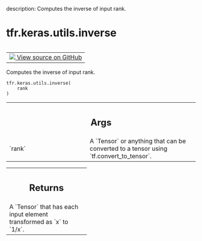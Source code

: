 description: Computes the inverse of input rank.

<div itemscope itemtype="http://developers.google.com/ReferenceObject">
<meta itemprop="name" content="tfr.keras.utils.inverse" />
<meta itemprop="path" content="Stable" />
</div>

# tfr.keras.utils.inverse

<!-- Insert buttons and diff -->

<table class="tfo-notebook-buttons tfo-api nocontent" align="left">
<td>
  <a target="_blank" href="https://github.com/tensorflow/ranking/tree/master/tensorflow_ranking/python/keras/utils.py#L24-L35">
    <img src="https://www.tensorflow.org/images/GitHub-Mark-32px.png" />
    View source on GitHub
  </a>
</td>
</table>

Computes the inverse of input rank.

<pre class="devsite-click-to-copy prettyprint lang-py tfo-signature-link">
<code>tfr.keras.utils.inverse(
    rank
)
</code></pre>

<!-- Placeholder for "Used in" -->

<!-- Tabular view -->

 <table class="responsive fixed orange">
<colgroup><col width="214px"><col></colgroup>
<tr><th colspan="2"><h2 class="add-link">Args</h2></th></tr>

<tr>
<td>
`rank`
</td>
<td>
A `Tensor` or anything that can be converted to a tensor using
`tf.convert_to_tensor`.
</td>
</tr>
</table>

<!-- Tabular view -->

 <table class="responsive fixed orange">
<colgroup><col width="214px"><col></colgroup>
<tr><th colspan="2"><h2 class="add-link">Returns</h2></th></tr>
<tr class="alt">
<td colspan="2">
A `Tensor` that has each input element transformed as `x` to `1/x`.
</td>
</tr>

</table>
